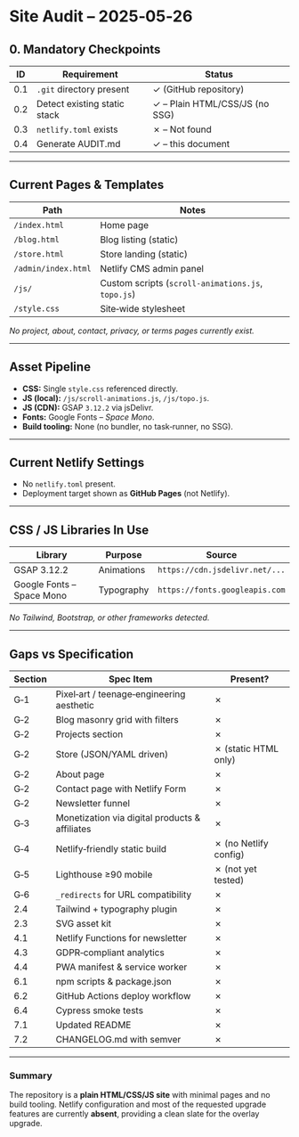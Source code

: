 # Site Audit – 2025‑05‑26

## 0. Mandatory Checkpoints

| ID | Requirement | Status |
| --- | ----------- | ------ |
| 0.1 | `.git` directory present | ✓ (GitHub repository) |
| 0.2 | Detect existing static stack | ✓ – Plain HTML/CSS/JS (no SSG) |
| 0.3 | `netlify.toml` exists | ✗ – Not found |
| 0.4 | Generate AUDIT.md | ✓ – this document |

---

## Current Pages & Templates

| Path | Notes |
| ---- | ----- |
| `/index.html` | Home page |
| `/blog.html` | Blog listing (static) |
| `/store.html` | Store landing (static) |
| `/admin/index.html` | Netlify CMS admin panel |
| `/js/` | Custom scripts (`scroll-animations.js`, `topo.js`) |
| `/style.css` | Site‑wide stylesheet |

_No project, about, contact, privacy, or terms pages currently exist._

---

## Asset Pipeline

* **CSS:** Single `style.css` referenced directly.
* **JS (local):** `/js/scroll-animations.js`, `/js/topo.js`.
* **JS (CDN):** GSAP `3.12.2` via jsDelivr.
* **Fonts:** Google Fonts – *Space Mono*.
* **Build tooling:** None (no bundler, no task‑runner, no SSG).

---

## Current Netlify Settings

* No `netlify.toml` present.
* Deployment target shown as **GitHub Pages** (not Netlify).

---

## CSS / JS Libraries In Use

| Library | Purpose | Source |
| ------- | ------- | ------ |
| GSAP 3.12.2 | Animations | `https://cdn.jsdelivr.net/...` |
| Google Fonts – Space Mono | Typography | `https://fonts.googleapis.com` |

_No Tailwind, Bootstrap, or other frameworks detected._

---

## Gaps vs Specification

| Section | Spec Item | Present? |
| ------- | --------- | -------- |
| G‑1 | Pixel‑art / teenage‑engineering aesthetic | ✗ |
| G‑2 | Blog masonry grid with filters | ✗ |
| G‑2 | Projects section | ✗ |
| G‑2 | Store (JSON/YAML driven) | ✗ (static HTML only) |
| G‑2 | About page | ✗ |
| G‑2 | Contact page with Netlify Form | ✗ |
| G‑2 | Newsletter funnel | ✗ |
| G‑3 | Monetization via digital products & affiliates | ✗ |
| G‑4 | Netlify‑friendly static build | ✗ (no Netlify config) |
| G‑5 | Lighthouse ≥90 mobile | ✗ (not yet tested) |
| G‑6 | `_redirects` for URL compatibility | ✗ |
| 2.4 | Tailwind + typography plugin | ✗ |
| 2.3 | SVG asset kit | ✗ |
| 4.1 | Netlify Functions for newsletter | ✗ |
| 4.3 | GDPR‑compliant analytics | ✗ |
| 4.4 | PWA manifest & service worker | ✗ |
| 6.1 | npm scripts & package.json | ✗ |
| 6.2 | GitHub Actions deploy workflow | ✗ |
| 6.4 | Cypress smoke tests | ✗ |
| 7.1 | Updated README | ✗ |
| 7.2 | CHANGELOG.md with semver | ✗ |

---

### Summary
The repository is a **plain HTML/CSS/JS site** with minimal pages and no build tooling. Netlify configuration and most of the requested upgrade features are currently **absent**, providing a clean slate for the overlay upgrade.
